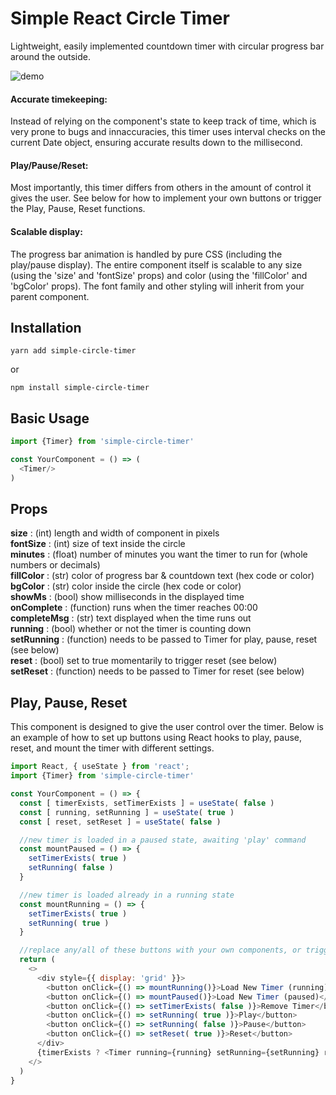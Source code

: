 # Simple React Circle Timer
  Lightweight, easily implemented countdown timer with circular progress bar around the outside. 

![demo](https://github.com/natashabuck/circletimer/blob/main/src/Demo/example.png "Demo")


  #### Accurate timekeeping:
  Instead of relying on the component's state to keep track of time, which is very prone to bugs and innaccuracies, this timer uses interval checks on the current Date object, ensuring accurate results down to the millisecond. 
  #### Play/Pause/Reset:
  Most importantly, this timer differs from others in the amount of control it gives the user. See below for how to implement your own buttons or trigger the Play, Pause, Reset functions.
  #### Scalable display:
  The progress bar animation is handled by pure CSS (including the play/pause display). The entire component itself is scalable to any size (using the 'size' and 'fontSize' props) and color (using the 'fillColor' and 'bgColor' props). The font family and other styling will inherit from your parent component.  

## Installation

`yarn add simple-circle-timer`

or

`npm install simple-circle-timer`

## Basic Usage
```javascript
import {Timer} from 'simple-circle-timer'

const YourComponent = () => (
  <Timer/>
)
```

## Props
  **size** : (int) length and width of component in pixels  
  **fontSize** : (int) size of text inside the circle  
  **minutes** : (float) number of minutes you want the timer to run for (whole numbers or decimals)  
  **fillColor** : (str) color of progress bar & countdown text (hex code or color)  
  **bgColor** : (str) color inside the circle (hex code or color)  
  **showMs** : (bool) show milliseconds in the displayed time  
  **onComplete** : (function) runs when the timer reaches 00:00  
  **completeMsg** : (str) text displayed when the time runs out  
  **running** : (bool) whether or not the timer is counting down  
  **setRunning** : (function) needs to be passed to Timer for play, pause, reset (see below)  
  **reset** : (bool) set to true momentarily to trigger reset (see below)  
  **setReset** : (function) needs to be passed to Timer for reset (see below)  


## Play, Pause, Reset
This component is designed to give the user control over the timer. Below is an example of how to set up buttons using React hooks to play, pause, reset, and mount the timer with different settings. 

```javascript
import React, { useState } from 'react';
import {Timer} from 'simple-circle-timer'

const YourComponent = () => {
  const [ timerExists, setTimerExists ] = useState( false )
  const [ running, setRunning ] = useState( true )
  const [ reset, setReset ] = useState( false )

  //new timer is loaded in a paused state, awaiting 'play' command
  const mountPaused = () => {
    setTimerExists( true )
    setRunning( false )
  }

  //new timer is loaded already in a running state
  const mountRunning = () => {
    setTimerExists( true )
    setRunning( true )
  }

  //replace any/all of these buttons with your own components, or trigger the same state changes with functions from elsewhere in your app. 
  return (
    <>
      <div style={{ display: 'grid' }}>
        <button onClick={() => mountRunning()}>Load New Timer (running)</button>
        <button onClick={() => mountPaused()}>Load New Timer (paused)</button>
        <button onClick={() => setTimerExists( false )}>Remove Timer</button>
        <button onClick={() => setRunning( true )}>Play</button>
        <button onClick={() => setRunning( false )}>Pause</button>
        <button onClick={() => setReset( true )}>Reset</button>
      </div>
      {timerExists ? <Timer running={running} setRunning={setRunning} reset={reset} setReset={setReset} /> : null}
    </>
  )
}
```